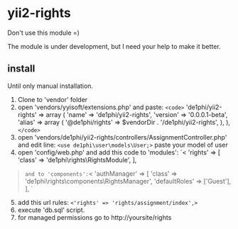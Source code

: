 yii2-rights
===========

Don't use this module =) 

The module is under development, but I need your help to make it better.

install
--------

Until only manual installation.

1. Clone to 'vendor' folder
2. open 'vendors/yyisoft/extensions.php' and paste:
`<code>`
'de1phi/yii2-rights' => 
  array (
    'name' => 'de1phi/yii2-rights',
    'version' => '0.0.0.1-beta',
    'alias' => 
    array (
      '@de1phi/rights' => $vendorDir . '/de1phi/yii2-rights',
    ),
  ),
`</code>`
3. open 'vendors/de1phi/yii2-rights/controllers/AssignmentController.php' and edit line:
`<use de1phi\user\models\User;>`
paste your model of user
4. open 'config/web.php' and add this code to 'modules':
`<
'rights' => [
    'class' => 'de1phi\rights\RightsModule',
],
>`
and to 'components':
`<
'authManager' => [
    'class' => 'de1phi\rights\components\RightsManager',
    'defaultRoles' => ['Guest'],
],
>`
5. add this url rules:
`<'rights' => 'rights/assignment/index',>`
6. execute 'db.sql' script.
7. for managed permissions go to http://yoursite/rights
